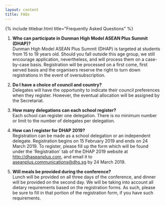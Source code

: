 ```yaml
---
layout: content
title: FAQs
---
```


{% include titlebar.html title="Frequently Asked Questions" %}

1. **Who can participate in Dunman High Model ASEAN Plus Summit (DHAP)?**  
Dunman High Model ASEAN Plus Summit (DHAP) is targeted at
students from 15 to 19 years old. Should you fall outside this age
group, we still encourage application, nevertheless, and will
process them on a case-by-case basis. Registration will be
processed on a first come, first served basis and the organisers
reserve the right to turn down registrations in the event of
oversubscription.

2. **Do I have a choice of council and country?**  
Delegates will have the opportunity to indicate their council
preferences when they register. However, the eventual allocation
will be assigned by the Secretariat.

3. **How many delegations can each school register?**  
Each school can register one delegation. There is no minimum
number or limit to the number of delegates per delegation.

4. **How can I register for DHAP 2019?**  
Registration can be made as a school delegation or an
independent delegate. Registration begins on 15 February 2019
and ends on 24 March 2019. To register, please fill up the form
which will be found under the 'Registration' tab of the DHAP 2019
website at http://dhaseanplus.com, and email it to
aseanplus.communications@dhs.sg by 24 March 2019.

5. **Will meals be provided during the conference?**  
Lunch will be provided on all three days of the conference, and
dinner will be provided on the second day. We will be taking into
account all dietary requirements based on the registration forms.
As such, please be sure to fill in that portion of the registration form,
if you have such requirements.